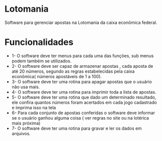 # Lotomania
Software para gerenciar apostas na Lotomania da caixa econômica federal.
# Funcionalidades
* 1- O software deve ter menus para cada uma das funções, sub menus podem
também se utilizados.
* 2- O software deve ser capaz de armazenar apostas , cada aposta de até 20 números, segundo as regras estabelecidas pela caixa econômica( números apostáveis de 1 a 100).
* 3- O software deve ter uma rotina para apagar apostas que o usuário não usa mais.
* 4- O software deve ter uma rotina para imprimir toda a lista de apostas.
* 5- O software deve ter uma rotina que dado um determinado resultado, ele confira quantos números foram acertados em cada jogo cadastrado e imprima isso na tela
* 6- Para cada conjunto de apostas conferidas o software deve informar se o usuário ganhou alguma coisa ( ver regras no site ou na lotérica mais próxima)
* 7- O software deve ter uma rotina para gravar e ler os dados em arquivos.
